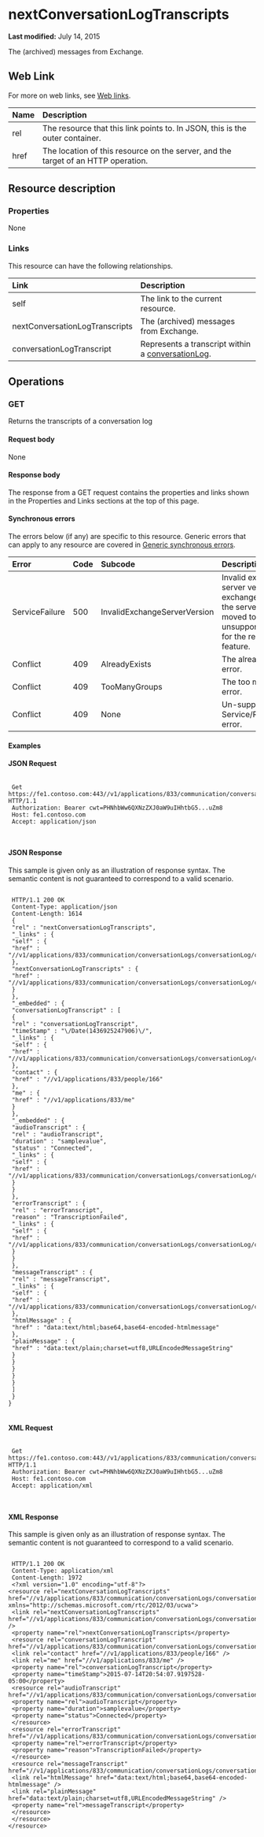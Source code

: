 
# nextConversationLogTranscripts

 **Last modified:** July 14, 2015


The (archived) messages from Exchange. 


## Web Link
<a name="sectionSection0"> </a>

For more on web links, see [Web links](WebLinks.md).



|**Name**|**Description**|
|:-----|:-----|
|rel|The resource that this link points to. In JSON, this is the outer container.|
|href|The location of this resource on the server, and the target of an HTTP operation.|

## Resource description
<a name="sectionSection1"> </a>




### Properties

None


### Links

This resource can have the following relationships.



|**Link**|**Description**|
|:-----|:-----|
|self|The link to the current resource.|
|nextConversationLogTranscripts|The (archived) messages from Exchange.|
|conversationLogTranscript|Represents a transcript within a [conversationLog](conversationLog_ref.md).|

## Operations
<a name="sectionSection2"> </a>




### GET

Returns the transcripts of a conversation log


#### Request body

None


#### Response body

The response from a GET request contains the properties and links shown in the Properties and Links sections at the top of this page.


#### Synchronous errors

The errors below (if any) are specific to this resource. Generic errors that can apply to any resource are covered in [Generic synchronous errors](GenericSynchronousErrors.md).



|**Error**|**Code**|**Subcode**|**Description**|
|:-----|:-----|:-----|:-----|
|ServiceFailure|500|InvalidExchangeServerVersion|Invalid exchange server version.The exchange mailbox of the server might have moved to an unsupported version for the required feature.|
|Conflict|409|AlreadyExists|The already exists error.|
|Conflict|409|TooManyGroups|The too many groups error.|
|Conflict|409|None|Un-supported Service/Resource/API error.|

#### Examples




#### JSON Request


```

 Get https://fe1.contoso.com:443//v1/applications/833/communication/conversationLogs/conversationLog/conversationLogTranscripts/nextConversationLogTranscripts HTTP/1.1
 Authorization: Bearer cwt=PHNhbWw6QXNzZXJ0aW9uIHhtbG5...uZm8
 Host: fe1.contoso.com
 Accept: application/json
 
									
```


#### JSON Response

This sample is given only as an illustration of response syntax. The semantic content is not guaranteed to correspond to a valid scenario.


```

 HTTP/1.1 200 OK
 Content-Type: application/json
 Content-Length: 1614
 {
 "rel" : "nextConversationLogTranscripts",
 "_links" : {
 "self" : {
 "href" : "//v1/applications/833/communication/conversationLogs/conversationLog/conversationLogTranscripts/nextConversationLogTranscripts"
 },
 "nextConversationLogTranscripts" : {
 "href" : "//v1/applications/833/communication/conversationLogs/conversationLog/conversationLogTranscripts/nextConversationLogTranscripts"
 }
 },
 "_embedded" : {
 "conversationLogTranscript" : [
 {
 "rel" : "conversationLogTranscript",
 "timeStamp" : "\/Date(1436925247906)\/",
 "_links" : {
 "self" : {
 "href" : "//v1/applications/833/communication/conversationLogs/conversationLog/conversationLogTranscripts/conversationLogTranscript"
 },
 "contact" : {
 "href" : "//v1/applications/833/people/166"
 },
 "me" : {
 "href" : "//v1/applications/833/me"
 }
 },
 "_embedded" : {
 "audioTranscript" : {
 "rel" : "audioTranscript",
 "duration" : "samplevalue",
 "status" : "Connected",
 "_links" : {
 "self" : {
 "href" : "//v1/applications/833/communication/conversationLogs/conversationLog/conversationLogTranscripts/conversationLogTranscript/audioTranscript"
 }
 }
 },
 "errorTranscript" : {
 "rel" : "errorTranscript",
 "reason" : "TranscriptionFailed",
 "_links" : {
 "self" : {
 "href" : "//v1/applications/833/communication/conversationLogs/conversationLog/conversationLogTranscripts/conversationLogTranscript/errorTranscript"
 }
 }
 },
 "messageTranscript" : {
 "rel" : "messageTranscript",
 "_links" : {
 "self" : {
 "href" : "//v1/applications/833/communication/conversationLogs/conversationLog/conversationLogTranscripts/conversationLogTranscript/messageTranscript"
 },
 "htmlMessage" : {
 "href" : "data:text/html;base64,base64-encoded-htmlmessage"
 },
 "plainMessage" : {
 "href" : "data:text/plain;charset=utf8,URLEncodedMessageString"
 }
 }
 }
 }
 }
 ]
 }
}
									
```


#### XML Request


```

 Get https://fe1.contoso.com:443//v1/applications/833/communication/conversationLogs/conversationLog/conversationLogTranscripts/nextConversationLogTranscripts HTTP/1.1
 Authorization: Bearer cwt=PHNhbWw6QXNzZXJ0aW9uIHhtbG5...uZm8
 Host: fe1.contoso.com
 Accept: application/xml
 
									
```


#### XML Response

This sample is given only as an illustration of response syntax. The semantic content is not guaranteed to correspond to a valid scenario.


```

 HTTP/1.1 200 OK
 Content-Type: application/xml
 Content-Length: 1972
 <?xml version="1.0" encoding="utf-8"?>
<resource rel="nextConversationLogTranscripts" href="//v1/applications/833/communication/conversationLogs/conversationLog/conversationLogTranscripts/nextConversationLogTranscripts" xmlns="http://schemas.microsoft.com/rtc/2012/03/ucwa">
 <link rel="nextConversationLogTranscripts" href="//v1/applications/833/communication/conversationLogs/conversationLog/conversationLogTranscripts/nextConversationLogTranscripts" />
 <property name="rel">nextConversationLogTranscripts</property>
 <resource rel="conversationLogTranscript" href="//v1/applications/833/communication/conversationLogs/conversationLog/conversationLogTranscripts/conversationLogTranscript">
 <link rel="contact" href="//v1/applications/833/people/166" />
 <link rel="me" href="//v1/applications/833/me" />
 <property name="rel">conversationLogTranscript</property>
 <property name="timeStamp">2015-07-14T20:54:07.9197528-05:00</property>
 <resource rel="audioTranscript" href="//v1/applications/833/communication/conversationLogs/conversationLog/conversationLogTranscripts/conversationLogTranscript/audioTranscript">
 <property name="rel">audioTranscript</property>
 <property name="duration">samplevalue</property>
 <property name="status">Connected</property>
 </resource>
 <resource rel="errorTranscript" href="//v1/applications/833/communication/conversationLogs/conversationLog/conversationLogTranscripts/conversationLogTranscript/errorTranscript">
 <property name="rel">errorTranscript</property>
 <property name="reason">TranscriptionFailed</property>
 </resource>
 <resource rel="messageTranscript" href="//v1/applications/833/communication/conversationLogs/conversationLog/conversationLogTranscripts/conversationLogTranscript/messageTranscript">
 <link rel="htmlMessage" href="data:text/html;base64,base64-encoded-htmlmessage" />
 <link rel="plainMessage" href="data:text/plain;charset=utf8,URLEncodedMessageString" />
 <property name="rel">messageTranscript</property>
 </resource>
 </resource>
</resource>
									
```


